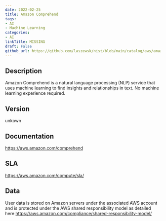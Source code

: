 ```yaml
---
date: 2022-02-25
title: Amazon Comprehend
tags: 
- AI
- Machine Learning
categories: 
- AI
linkTitle: MISSING
draft: False         
github_url: https://github.com/laszewsk/nist/blob/main/catalog/aws/amazon-comprehend.yaml
---
```


## Description

Amazon Comprehend is a natural language processing (NLP) service that uses machine learning to find insights and relationships in text. No machine learning experience required.

## Version

unkown

## Documentation

https://aws.amazon.com/comprehend

## SLA

https://aws.amazon.com/compute/sla/

## Data

User data is stored on Amazon servers under the associated AWS account and is protected under the AWS shared responsibility model as detailed here https://aws.amazon.com/compliance/shared-responsibility-model/
